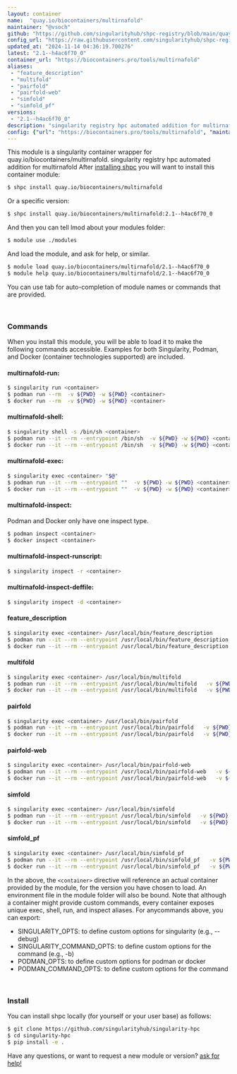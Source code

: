 ```yaml
---
layout: container
name:  "quay.io/biocontainers/multirnafold"
maintainer: "@vsoch"
github: "https://github.com/singularityhub/shpc-registry/blob/main/quay.io/biocontainers/multirnafold/container.yaml"
config_url: "https://raw.githubusercontent.com/singularityhub/shpc-registry/main/quay.io/biocontainers/multirnafold/container.yaml"
updated_at: "2024-11-14 04:36:19.700276"
latest: "2.1--h4ac6f70_0"
container_url: "https://biocontainers.pro/tools/multirnafold"
aliases:
 - "feature_description"
 - "multifold"
 - "pairfold"
 - "pairfold-web"
 - "simfold"
 - "simfold_pf"
versions:
 - "2.1--h4ac6f70_0"
description: "singularity registry hpc automated addition for multirnafold"
config: {"url": "https://biocontainers.pro/tools/multirnafold", "maintainer": "@vsoch", "description": "singularity registry hpc automated addition for multirnafold", "latest": {"2.1--h4ac6f70_0": "sha256:76a0ed85af24bd7ff56d7022de81435d92ddc626e4ffd385fa9123e7dffbd4da"}, "tags": {"2.1--h4ac6f70_0": "sha256:76a0ed85af24bd7ff56d7022de81435d92ddc626e4ffd385fa9123e7dffbd4da"}, "docker": "quay.io/biocontainers/multirnafold", "aliases": {"feature_description": "/usr/local/bin/feature_description", "multifold": "/usr/local/bin/multifold", "pairfold": "/usr/local/bin/pairfold", "pairfold-web": "/usr/local/bin/pairfold-web", "simfold": "/usr/local/bin/simfold", "simfold_pf": "/usr/local/bin/simfold_pf"}}
---
```


This module is a singularity container wrapper for quay.io/biocontainers/multirnafold.
singularity registry hpc automated addition for multirnafold
After [installing shpc](#install) you will want to install this container module:


```bash
$ shpc install quay.io/biocontainers/multirnafold
```

Or a specific version:

```bash
$ shpc install quay.io/biocontainers/multirnafold:2.1--h4ac6f70_0
```

And then you can tell lmod about your modules folder:

```bash
$ module use ./modules
```

And load the module, and ask for help, or similar.

```bash
$ module load quay.io/biocontainers/multirnafold/2.1--h4ac6f70_0
$ module help quay.io/biocontainers/multirnafold/2.1--h4ac6f70_0
```

You can use tab for auto-completion of module names or commands that are provided.

<br>

### Commands

When you install this module, you will be able to load it to make the following commands accessible.
Examples for both Singularity, Podman, and Docker (container technologies supported) are included.

#### multirnafold-run:

```bash
$ singularity run <container>
$ podman run --rm  -v ${PWD} -w ${PWD} <container>
$ docker run --rm  -v ${PWD} -w ${PWD} <container>
```

#### multirnafold-shell:

```bash
$ singularity shell -s /bin/sh <container>
$ podman run --it --rm --entrypoint /bin/sh  -v ${PWD} -w ${PWD} <container>
$ docker run --it --rm --entrypoint /bin/sh  -v ${PWD} -w ${PWD} <container>
```

#### multirnafold-exec:

```bash
$ singularity exec <container> "$@"
$ podman run --it --rm --entrypoint ""  -v ${PWD} -w ${PWD} <container> "$@"
$ docker run --it --rm --entrypoint ""  -v ${PWD} -w ${PWD} <container> "$@"
```

#### multirnafold-inspect:

Podman and Docker only have one inspect type.

```bash
$ podman inspect <container>
$ docker inspect <container>
```

#### multirnafold-inspect-runscript:

```bash
$ singularity inspect -r <container>
```

#### multirnafold-inspect-deffile:

```bash
$ singularity inspect -d <container>
```


#### feature_description

```bash
$ singularity exec <container> /usr/local/bin/feature_description
$ podman run --it --rm --entrypoint /usr/local/bin/feature_description   -v ${PWD} -w ${PWD} <container> -c " $@"
$ docker run --it --rm --entrypoint /usr/local/bin/feature_description   -v ${PWD} -w ${PWD} <container> -c " $@"
```


#### multifold

```bash
$ singularity exec <container> /usr/local/bin/multifold
$ podman run --it --rm --entrypoint /usr/local/bin/multifold   -v ${PWD} -w ${PWD} <container> -c " $@"
$ docker run --it --rm --entrypoint /usr/local/bin/multifold   -v ${PWD} -w ${PWD} <container> -c " $@"
```


#### pairfold

```bash
$ singularity exec <container> /usr/local/bin/pairfold
$ podman run --it --rm --entrypoint /usr/local/bin/pairfold   -v ${PWD} -w ${PWD} <container> -c " $@"
$ docker run --it --rm --entrypoint /usr/local/bin/pairfold   -v ${PWD} -w ${PWD} <container> -c " $@"
```


#### pairfold-web

```bash
$ singularity exec <container> /usr/local/bin/pairfold-web
$ podman run --it --rm --entrypoint /usr/local/bin/pairfold-web   -v ${PWD} -w ${PWD} <container> -c " $@"
$ docker run --it --rm --entrypoint /usr/local/bin/pairfold-web   -v ${PWD} -w ${PWD} <container> -c " $@"
```


#### simfold

```bash
$ singularity exec <container> /usr/local/bin/simfold
$ podman run --it --rm --entrypoint /usr/local/bin/simfold   -v ${PWD} -w ${PWD} <container> -c " $@"
$ docker run --it --rm --entrypoint /usr/local/bin/simfold   -v ${PWD} -w ${PWD} <container> -c " $@"
```


#### simfold_pf

```bash
$ singularity exec <container> /usr/local/bin/simfold_pf
$ podman run --it --rm --entrypoint /usr/local/bin/simfold_pf   -v ${PWD} -w ${PWD} <container> -c " $@"
$ docker run --it --rm --entrypoint /usr/local/bin/simfold_pf   -v ${PWD} -w ${PWD} <container> -c " $@"
```



In the above, the `<container>` directive will reference an actual container provided
by the module, for the version you have chosen to load. An environment file in the
module folder will also be bound. Note that although a container
might provide custom commands, every container exposes unique exec, shell, run, and
inspect aliases. For anycommands above, you can export:

 - SINGULARITY_OPTS: to define custom options for singularity (e.g., --debug)
 - SINGULARITY_COMMAND_OPTS: to define custom options for the command (e.g., -b)
 - PODMAN_OPTS: to define custom options for podman or docker
 - PODMAN_COMMAND_OPTS: to define custom options for the command

<br>

### Install

You can install shpc locally (for yourself or your user base) as follows:

```bash
$ git clone https://github.com/singularityhub/singularity-hpc
$ cd singularity-hpc
$ pip install -e .
```

Have any questions, or want to request a new module or version? [ask for help!](https://github.com/singularityhub/singularity-hpc/issues)